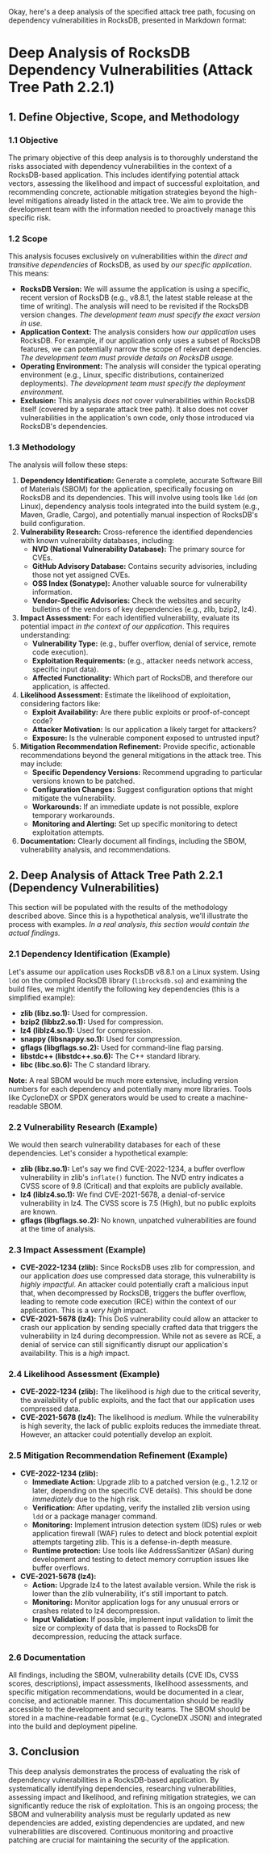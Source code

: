 Okay, here's a deep analysis of the specified attack tree path, focusing on dependency vulnerabilities in RocksDB, presented in Markdown format:

# Deep Analysis of RocksDB Dependency Vulnerabilities (Attack Tree Path 2.2.1)

## 1. Define Objective, Scope, and Methodology

### 1.1 Objective

The primary objective of this deep analysis is to thoroughly understand the risks associated with dependency vulnerabilities in the context of a RocksDB-based application.  This includes identifying potential attack vectors, assessing the likelihood and impact of successful exploitation, and recommending concrete, actionable mitigation strategies beyond the high-level mitigations already listed in the attack tree.  We aim to provide the development team with the information needed to proactively manage this specific risk.

### 1.2 Scope

This analysis focuses exclusively on vulnerabilities within the *direct and transitive dependencies* of RocksDB, as used by *our specific application*.  This means:

*   **RocksDB Version:** We will assume the application is using a specific, recent version of RocksDB (e.g., v8.8.1, the latest stable release at the time of writing).  The analysis will need to be revisited if the RocksDB version changes.  *The development team must specify the exact version in use.*
*   **Application Context:**  The analysis considers how *our application* uses RocksDB.  For example, if our application only uses a subset of RocksDB features, we can potentially narrow the scope of relevant dependencies.  *The development team must provide details on RocksDB usage.*
*   **Operating Environment:**  The analysis will consider the typical operating environment (e.g., Linux, specific distributions, containerized deployments).  *The development team must specify the deployment environment.*
*   **Exclusion:**  This analysis *does not* cover vulnerabilities within RocksDB itself (covered by a separate attack tree path).  It also does not cover vulnerabilities in the application's own code, only those introduced via RocksDB's dependencies.

### 1.3 Methodology

The analysis will follow these steps:

1.  **Dependency Identification:**  Generate a complete, accurate Software Bill of Materials (SBOM) for the application, specifically focusing on RocksDB and its dependencies.  This will involve using tools like `ldd` (on Linux), dependency analysis tools integrated into the build system (e.g., Maven, Gradle, Cargo), and potentially manual inspection of RocksDB's build configuration.
2.  **Vulnerability Research:**  Cross-reference the identified dependencies with known vulnerability databases, including:
    *   **NVD (National Vulnerability Database):**  The primary source for CVEs.
    *   **GitHub Advisory Database:**  Contains security advisories, including those not yet assigned CVEs.
    *   **OSS Index (Sonatype):**  Another valuable source for vulnerability information.
    *   **Vendor-Specific Advisories:**  Check the websites and security bulletins of the vendors of key dependencies (e.g., zlib, bzip2, lz4).
3.  **Impact Assessment:**  For each identified vulnerability, evaluate its potential impact *in the context of our application*.  This requires understanding:
    *   **Vulnerability Type:**  (e.g., buffer overflow, denial of service, remote code execution).
    *   **Exploitation Requirements:**  (e.g., attacker needs network access, specific input data).
    *   **Affected Functionality:**  Which part of RocksDB, and therefore our application, is affected.
4.  **Likelihood Assessment:**  Estimate the likelihood of exploitation, considering factors like:
    *   **Exploit Availability:**  Are there public exploits or proof-of-concept code?
    *   **Attacker Motivation:**  Is our application a likely target for attackers?
    *   **Exposure:**  Is the vulnerable component exposed to untrusted input?
5.  **Mitigation Recommendation Refinement:**  Provide specific, actionable recommendations beyond the general mitigations in the attack tree.  This may include:
    *   **Specific Dependency Versions:**  Recommend upgrading to particular versions known to be patched.
    *   **Configuration Changes:**  Suggest configuration options that might mitigate the vulnerability.
    *   **Workarounds:**  If an immediate update is not possible, explore temporary workarounds.
    *   **Monitoring and Alerting:**  Set up specific monitoring to detect exploitation attempts.
6.  **Documentation:**  Clearly document all findings, including the SBOM, vulnerability analysis, and recommendations.

## 2. Deep Analysis of Attack Tree Path 2.2.1 (Dependency Vulnerabilities)

This section will be populated with the results of the methodology described above.  Since this is a hypothetical analysis, we'll illustrate the process with examples.  *In a real analysis, this section would contain the actual findings.*

### 2.1 Dependency Identification (Example)

Let's assume our application uses RocksDB v8.8.1 on a Linux system.  Using `ldd` on the compiled RocksDB library (`librocksdb.so`) and examining the build files, we might identify the following key dependencies (this is a simplified example):

*   **zlib (libz.so.1):**  Used for compression.
*   **bzip2 (libbz2.so.1):**  Used for compression.
*   **lz4 (liblz4.so.1):**  Used for compression.
*   **snappy (libsnappy.so.1):**  Used for compression.
*   **gflags (libgflags.so.2):**  Used for command-line flag parsing.
*   **libstdc++ (libstdc++.so.6):**  The C++ standard library.
*   **libc (libc.so.6):** The C standard library.

**Note:**  A real SBOM would be much more extensive, including version numbers for each dependency and potentially many more libraries.  Tools like CycloneDX or SPDX generators would be used to create a machine-readable SBOM.

### 2.2 Vulnerability Research (Example)

We would then search vulnerability databases for each of these dependencies.  Let's consider a hypothetical example:

*   **zlib (libz.so.1):**  Let's say we find CVE-2022-1234, a buffer overflow vulnerability in zlib's `inflate()` function.  The NVD entry indicates a CVSS score of 9.8 (Critical) and that exploits are publicly available.
*   **lz4 (liblz4.so.1):** We find CVE-2021-5678, a denial-of-service vulnerability in lz4. The CVSS score is 7.5 (High), but no public exploits are known.
*  **gflags (libgflags.so.2):** No known, unpatched vulnerabilities are found at the time of analysis.

### 2.3 Impact Assessment (Example)

*   **CVE-2022-1234 (zlib):**  Since RocksDB uses zlib for compression, and our application *does* use compressed data storage, this vulnerability is *highly impactful*.  An attacker could potentially craft a malicious input that, when decompressed by RocksDB, triggers the buffer overflow, leading to remote code execution (RCE) within the context of our application.  This is a *very high* impact.
*   **CVE-2021-5678 (lz4):**  This DoS vulnerability could allow an attacker to crash our application by sending specially crafted data that triggers the vulnerability in lz4 during decompression.  While not as severe as RCE, a denial of service can still significantly disrupt our application's availability. This is a *high* impact.

### 2.4 Likelihood Assessment (Example)

*   **CVE-2022-1234 (zlib):**  The likelihood is *high* due to the critical severity, the availability of public exploits, and the fact that our application uses compressed data.
*   **CVE-2021-5678 (lz4):**  The likelihood is *medium*.  While the vulnerability is high severity, the lack of public exploits reduces the immediate threat.  However, an attacker could potentially develop an exploit.

### 2.5 Mitigation Recommendation Refinement (Example)

*   **CVE-2022-1234 (zlib):**
    *   **Immediate Action:**  Upgrade zlib to a patched version (e.g., 1.2.12 or later, depending on the specific CVE details).  This should be done *immediately* due to the high risk.
    *   **Verification:**  After updating, verify the installed zlib version using `ldd` or a package manager command.
    *   **Monitoring:**  Implement intrusion detection system (IDS) rules or web application firewall (WAF) rules to detect and block potential exploit attempts targeting zlib.  This is a defense-in-depth measure.
    * **Runtime protection:** Use tools like AddressSanitizer (ASan) during development and testing to detect memory corruption issues like buffer overflows.
*   **CVE-2021-5678 (lz4):**
    *   **Action:**  Upgrade lz4 to the latest available version.  While the risk is lower than the zlib vulnerability, it's still important to patch.
    *   **Monitoring:**  Monitor application logs for any unusual errors or crashes related to lz4 decompression.
    * **Input Validation:** If possible, implement input validation to limit the size or complexity of data that is passed to RocksDB for decompression, reducing the attack surface.

### 2.6 Documentation

All findings, including the SBOM, vulnerability details (CVE IDs, CVSS scores, descriptions), impact assessments, likelihood assessments, and specific mitigation recommendations, would be documented in a clear, concise, and actionable manner.  This documentation should be readily accessible to the development and security teams.  The SBOM should be stored in a machine-readable format (e.g., CycloneDX JSON) and integrated into the build and deployment pipeline.

## 3. Conclusion

This deep analysis demonstrates the process of evaluating the risk of dependency vulnerabilities in a RocksDB-based application.  By systematically identifying dependencies, researching vulnerabilities, assessing impact and likelihood, and refining mitigation strategies, we can significantly reduce the risk of exploitation.  This is an ongoing process; the SBOM and vulnerability analysis must be regularly updated as new dependencies are added, existing dependencies are updated, and new vulnerabilities are discovered.  Continuous monitoring and proactive patching are crucial for maintaining the security of the application.
